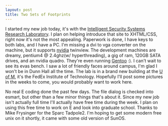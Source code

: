 ```yaml
--- 
layout: post
title: Two Sets of Footprints
---
```

<p>I started my new job today, it's with the <a href="http://issrl.cs.memphis.edu">Intelligent Security Systems Research Laboratory</a>.  I plan on helping introduce that site to XHTML/CSS, right now it's not the most appealing.  Paperwork is done, I have keys to both labs, and I have a PC.  I'm missing a dvi to vga converter on the machine, but it supports <a href="http://www.nvidia.com">nvidia</a> twinview.  The development machines are dreamy, pentium4 @ 2.4ghz(w/ hyperthreading), a gig of ram, 120GB SATA drives, and an nvidia quadro.  They're even running <a href="http://www.gentoo.org">Gentoo</a> :).  I can't wait to see its evas bench.  I saw a lot of friendly faces around campus, I'm glad I won't be in Dunn Hall all the time.  The lab is in a brand new building at the <a href="http://www.memphis.edu">U of M</a>, it's the FedEx Institute of Technology.  Hopefully I'll post some pictures in the weeks to come, you would probably want to work here.</p>
<p>No real E coding done the past few days.  The file dialog is checked into esmart, but other than a few minor things that's about it.  Since my new job isn't actually full time I'll actually have free time during the week.  I plan on using this free time to work on E and look into graduate school.  Thanks to Mike Frysinger for the Sparc Tadpole2.  I'm hoping to get some modern free unix on it shortly, it came with some old version of SunOS.</p> 
